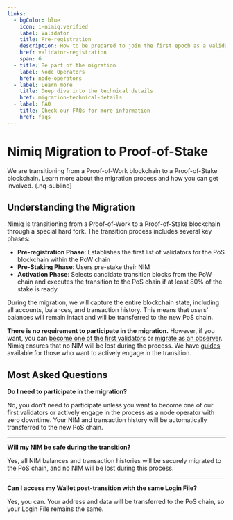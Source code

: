 ```yaml
---
links:
  - bgColor: blue
    icon: i-nimiq:verified
    label: Validator
    title: Pre-registration
    description: How to be prepared to join the first epoch as a validator and earn rewards from the very beginning
    href: validator-registration
    span: 6
  - title: Be part of the migration
    label: Node Operators
    href: node-operators
  - label: Learn more
    title: Deep dive into the technical details
    href: migration-technical-details
  - label: FAQ
    title: Check our FAQs for more information
    href: faqs
---
```


# Nimiq Migration to Proof-of-Stake

We are transitioning from a Proof-of-Work blockchain to a Proof-of-Stake blockchain. Learn more about the migration process and how you can get involved. {.nq-subline}

<NqGrid f-my-xl :cards="$frontmatter.links" />

## Understanding the Migration

Nimiq is transitioning from a Proof-of-Work to a Proof-of-Stake blockchain through a special hard fork. The transition process includes several key phases:

- **Pre-registration Phase**: Establishes the first list of validators for the PoS blockchain within the PoW chain
- **Pre-Staking Phase**: Users pre-stake their NIM
- **Activation Phase**: Selects candidate transition blocks from the PoW chain and executes the transition to the PoS chain if at least 80% of the stake is ready

During the migration, we will capture the entire blockchain state, including all accounts, balances, and transaction history. This means that users' balances will remain intact and will be transferred to the new PoS chain.

**There is no requirement to participate in the migration.** However, if you want, you can [become one of the first validators](validator-registration) or [migrate as an observer](node-operators). Nimiq ensures that no NIM will be lost during the process. We have [guides](#nimiq-migration-to-proof-of-stake) available for those who want to actively engage in the transition.

## Most Asked Questions

**Do I need to participate in the migration?**

No, you don't need to participate unless you want to become one of our first validators or actively engage in the process as a node operator with zero downtime. Your NIM and transaction history will be automatically transferred to the new PoS chain.

---

**Will my NIM be safe during the transition?**

Yes, all NIM balances and transaction histories will be securely migrated to the PoS chain, and no NIM will be lost during this process.

---

**Can I access my Wallet post-transition with the same Login File?**

Yes, you can. Your address and data will be transferred to the PoS chain, so your Login File remains the same.
